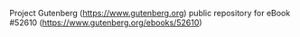 Project Gutenberg (https://www.gutenberg.org) public repository for eBook #52610 (https://www.gutenberg.org/ebooks/52610)
